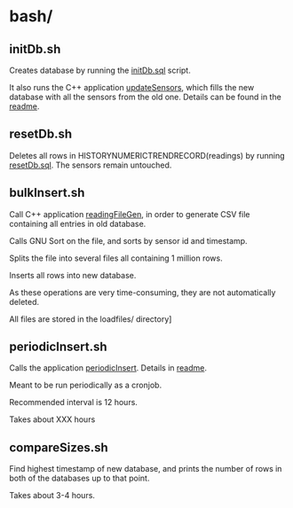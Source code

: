 # bash/


## initDb.sh

Creates database by running the [initDb.sql](../sql/initDb.sql) script.

It also runs the C++ application [updateSensors](../src/updateSensors/main.cpp), which fills the new database with all the sensors from the old one. Details can be found in the [readme](../src/README.md).

## resetDb.sh

Deletes all rows in HISTORYNUMERICTRENDRECORD(readings) by running [resetDb.sql](../sql/resetDb.sql). The sensors remain untouched.

## bulkInsert.sh

Call C++ application [readingFileGen](../src/readingFileGen/main.cpp), in order to generate CSV file containing all entries in old database.

Calls GNU Sort on the file, and sorts by sensor id and timestamp.

Splits the file into several files all containing 1 million rows. 

Inserts all rows into new database. 

As these operations are very time-consuming, they are not automatically deleted.

All files are stored in the loadfiles/ directory]

## periodicInsert.sh

Calls the application [periodicInsert](../src/periodicInsert/main.cpp). Details in [readme](../src/README.md).

Meant to be run periodically as a cronjob. 

Recommended interval is 12 hours.

Takes about XXX hours

## compareSizes.sh

Find highest timestamp of new database, and prints the number of rows in both of the databases up to that point. 

Takes about 3-4 hours. 
